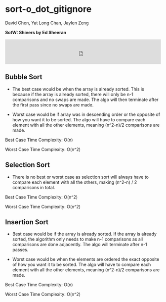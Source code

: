 # sort-o_dot_gitignore
David Chen, Yat Long Chan, Jaylen Zeng

**SotW: Shivers by Ed Sheeran**
<iframe src="https://open.spotify.com/embed/track/6bQfNiqyCX7UaQSvVVGo4I?utm_source=generator&theme=0" width="100%" height="80" frameBorder="0" allowfullscreen="" allow="autoplay; clipboard-write; encrypted-media; fullscreen; picture-in-picture"></iframe>

## Bubble Sort
* The best case would be when the array is already sorted. This is because if the array is already sorted, there will only be n-1 comparisons and no swaps are made. The algo will then terminate after the first pass since no swaps are made. 

* Worst case would be if array was in descending order or the opposite of how you want it to be sorted. The algo will have to compare each element with all the other elements, meaning (n^2-n)/2 comparisons are made.

Best Case Time Complexity: O(n)

Worst Case Time Complexity: O(n^2)

## Selection Sort
* There is no best or worst case as selection sort will always have to compare each element with all the others, making (n^2-n) / 2 comparisons in total.

Best Case Time Complexity: O(n^2)

Worst Case Time Complexity: O(n^2)


## Insertion Sort
* Best case would be if the array is already sorted. If the array is already sorted, the algorithm only needs to make n-1 comparisons as all comparisons are done adjacently. The algo will terminate after n-1 passes. 

* Worst case would be when the elements are ordered the exact opposite of how you want it to be sorted. The algo will have to compare each element with all the other elements, meaning (n^2-n)/2 comparisons are made.


Best Case Time Complexity: O(n)

Worst Case Time Complexity: O(n^2)
